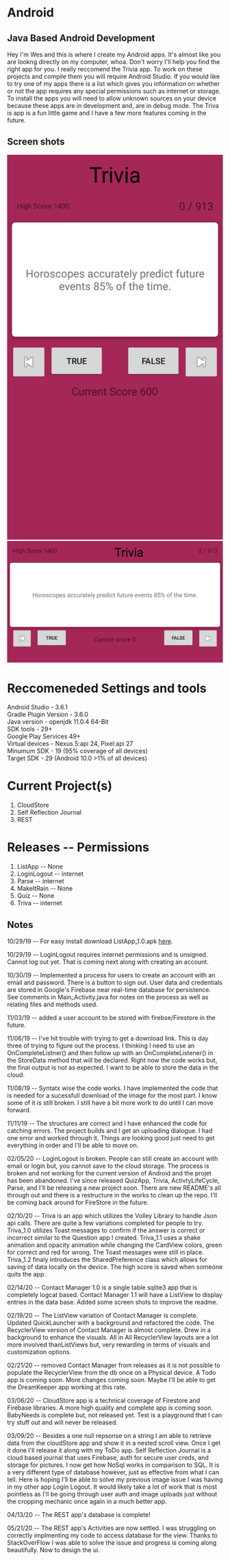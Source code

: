 # Android 

## Java Based Android Development

Hey I'm Wes and this is where I create my Android apps. It's almost like you are lookng directly on my computer, whoa. Don't worry I'll help you find the right app for you. I really reccomend the Trivia app. To work on these projects and compile them you will require Android Studio. If you would like to try one of my apps there is a list which gives you information on whether or not the app requires any special permissions such as internet or storage. To install the apps you will need to allow unknown sources on your device because these apps are in development and, are in debug mode. The Triva is app is a fun little game and I have a few more features coming in the future.

## Screen shots
![Triva 1](Gallery/trivia_portrait.png)
![Triva 2](Gallery/trivia_land.png)

# Reccomeneded Settings and tools

Android Studio - 3.6.1<br/>
Gradle Plugin Version - 3.6.0<br/>
Java version - openjdk 11.0.4 64-Bit<br/>
SDK tools - 29+<br/>
Google Play Services 49+<br/>
Virtual devices - Nexus 5:api 24, Pixel:api 27<br/>
Minumum SDK - 19 (95% coverage of all devices)<br/>
Target SDK - 29 (Android 10.0 >1% of all devices)<br/>

# Current Project(s)

1. CloudStore
2. Self Reflection Journal
3. REST

# Releases -- Permissions

1. ListApp -- None
2. LoginLogout -- internet
3. Parse -- internet
4. MakeItRain -- None
5. Quiz -- None
6. Triva -- internet

## Notes

10/29/19 -- For easy install download ListApp_1.0.apk [here](www.website.com).

10/29/19 -- LoginLogout requires internet permissions and is unsigned. Cannot log out yet. That is coming next along with creating an account.

10/30/19 -- Implemented a process for users to create an account with an email and password. There is a button to sign out. User data and credentials are stored in Google's Firebase near real-time database for persistence. See comments in Main_Activity.java for notes on the process as well as relating files and methods used.

11/03/19 -- added a user account to be stored with firebse/Firestore in the future.

11/06/19 -- I've hit trouble with trying to get a download link. This is day three of trying to figure out the process. I thinking I need to use an OnCompleteListner() and then follow up with an OnCompleteListener() in the StoreData method that will be declared. Right now the code works but, the final output is not as expected. I want to be able to store the data in the cloud.

11/08/19 -- Syntatx wise the code works. I have implemented the code that is needed for a sucessfull download of the image for the most part. I know some of it is still broken. I still have a bit more work to do until I can move forward.

11/11/19 -- The structures are correct and I have enhanced the code for catching errors. The project builds and I get an uploading  dialogue. I had one error and worked through it. Things are looking good just need to get everything in order and I'll be able to move on.

02/05/20 -- LoginLogout is broken. People can still create an account with email or login but, you cannot save to the cloud storage. The 
process is broken and not working for the current version of Android and the projet has been abandoned. I've since released QuizApp, Trivia,
ActivtyLifeCycle, Parse, and I'll be releasing a new project soon. There are new README's all through out and there is a restructure in 
the works to clean up the repo. I'll be coming back around for FireStore in the future.

02/10/20 -- Triva is an app which utilizes the Volley Library to handle Json api calls. There are quite a few variations completed for people to try. Triva_1.0 utilizes Toast messages to confirm if the answer is correct or incorrect similar to the Question app I created. Triva_1.1 uses a shake animation and opacity animation while changing the CardView colors, green for correct and red for wrong. The Toast messages were still in place. Triva_1.2 finaly introduces the SharedPreference class which allows for saving of data locally on the device. The high score is saved when someone quits the app. 

02/14/20 -- Contact Manager 1.0 is a single table sqlite3 app that is completely logcat based. Contact Manager 1.1 will have a ListView to display entries in the data base. Added some screen shots to improve the readme.

02/19/20 -- The ListView variation of Contact Manager is complete. Updated QuickLauncher with a background and refactored the code. The RecyclerView version of Contact Manager is almost complete. Drew in a background to enhance the visuals. All in All RecyclerView layouts are a lot more involved thanListViews but, very rewarding in terms of visuals and customization options.

02/21/20 -- removed Contact Manager from releases as it is not possible to populate the RecyclerView from the db once on a Physical device. A Todo app is coming soon. More changes coming soon. Maybe I'll be able to get the DreamKeeper app working at this rate.

03/06/20 -- CloudStore app is a technical coverage of Firestore and Firebase libraries. A more high quality and complete app is coming soon. BabyNeeds is complete but, not released yet. Test is a playground that I can try stuff out and will never be released.

03/09/20 -- Besides a one null repsonse on a string I am able to retrieve data from the cloudStore app and show it in a nested scroll view. Once I get it done I'll release it along with my ToDo app. Self Reflection Journal is a cloud based journal that uses Firebase, auth for secure user creds, and storage for pictures. I now get how NoSql works in comparison to SQL. It is a very different type of database however, just as effective from what I can tell. Here is hoping I'll be able to solve my previous image issue I was having in my other app Login Logout. It would likely take a lot of work that is most pointless as I'll be going through user auth and image uploads just without the cropping mechanic once again in a much better app.

04/13/20 -- The REST app's database is complete!

05/21/20 -- The REST app's Activities are now settled. I was struggling on correctly implmenting my code to access database for the view. Thanks to StackOverFlow I was able to solve the issue and progress is coming along beautifully. Now to design the ui.
